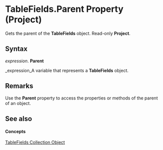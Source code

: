 
# TableFields.Parent Property (Project)

Gets the parent of the  **TableFields** object. Read-only **Project**.


## Syntax

 _expression_. **Parent**

 _expression_A variable that represents a  **TableFields** object.


## Remarks

Use the  **Parent** property to access the properties or methods of the parent of an object.


## See also


#### Concepts


 [TableFields Collection Object](1698bb53-f618-cd1a-a191-702f174ff279.md)
